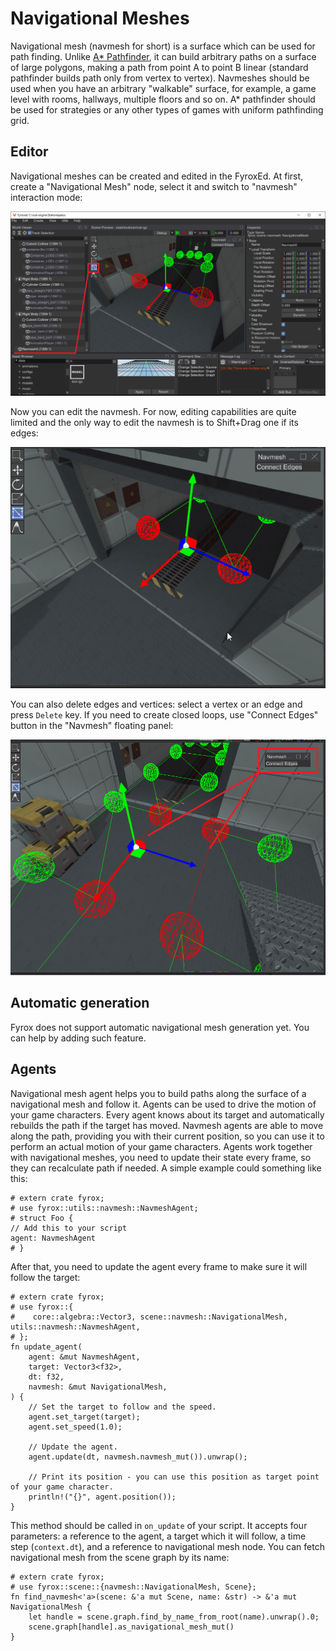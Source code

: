# Navigational Meshes

Navigational mesh (navmesh for short) is a surface which can be used for path finding. Unlike 
[A* Pathfinder](./pathfinding.md), it can build arbitrary paths on a surface of large polygons, making a path from 
point A to point B linear (standard pathfinder builds path only from vertex to vertex). Navmeshes should be used when
you have an arbitrary "walkable" surface, for example, a game level with rooms, hallways, multiple floors and so on. 
A* pathfinder should be used for strategies or any other types of games with uniform pathfinding grid.

## Editor

Navigational meshes can be created and edited in the FyroxEd. At first, create a "Navigational Mesh" node, select it and
switch to "navmesh" interaction mode:

![navmesh](./navmesh.png)

Now you can edit the navmesh. For now, editing capabilities are quite limited and the only way to edit the navmesh is
to Shift+Drag one if its edges:

![navmesh edit](./navmesh_edit.gif)

You can also delete edges and vertices: select a vertex or an edge and press `Delete` key. If you need to create closed
loops, use "Connect Edges" button in the "Navmesh" floating panel:

![navmesh connect](./navmesh_connect.png)

## Automatic generation

Fyrox does not support automatic navigational mesh generation yet. You can help by adding such feature.

## Agents

Navigational mesh agent helps you to build paths along the surface of a navigational mesh and follow it. Agents can be 
used to drive the motion of your game characters. Every agent knows about its target and automatically rebuilds the path
if the target has moved. Navmesh agents are able to move along the path, providing you with their current position, so you
can use it to perform an actual motion of your game characters. Agents work together with navigational meshes, you need
to update their state every frame, so they can recalculate path if needed. A simple example could something like this:

```rust,no_run
# extern crate fyrox;
# use fyrox::utils::navmesh::NavmeshAgent;
# struct Foo { 
// Add this to your script
agent: NavmeshAgent
# }
```

After that, you need to update the agent every frame to make sure it will follow the target:

```rust,no_run
# extern crate fyrox;
# use fyrox::{
#    core::algebra::Vector3, scene::navmesh::NavigationalMesh, utils::navmesh::NavmeshAgent,
# };
fn update_agent(
    agent: &mut NavmeshAgent,
    target: Vector3<f32>,
    dt: f32,
    navmesh: &mut NavigationalMesh,
) {
    // Set the target to follow and the speed.
    agent.set_target(target);
    agent.set_speed(1.0);

    // Update the agent.
    agent.update(dt, navmesh.navmesh_mut()).unwrap();

    // Print its position - you can use this position as target point of your game character.
    println!("{}", agent.position());
}
```

This method should be called in `on_update` of your script. It accepts four parameters: a reference to the agent, a 
target which it will follow, a time step (`context.dt`), and a reference to navigational mesh node. You can fetch 
navigational mesh from the scene graph by its name:

```rust,no_run
# extern crate fyrox;
# use fyrox::scene::{navmesh::NavigationalMesh, Scene};
fn find_navmesh<'a>(scene: &'a mut Scene, name: &str) -> &'a mut NavigationalMesh {
    let handle = scene.graph.find_by_name_from_root(name).unwrap().0;
    scene.graph[handle].as_navigational_mesh_mut()
}
```
